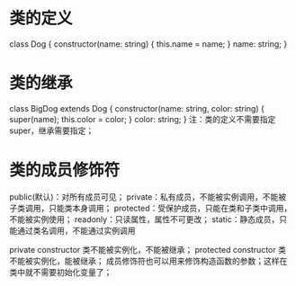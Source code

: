 # 类的定义
  class Dog {
    constructor(name: string) {
      this.name = name;
    }
    name: string;
  }
# 类的继承
  class BigDog extends Dog {
    constructor(name: string, color: string) {
      super(name);
      this.color = color;
    }
    color: string;
  }
  注：类的定义不需要指定super，继承需要指定；
# 类的成员修饰符
  public(默认)：对所有成员可见；
  private：私有成员，不能被实例调用，不能被子类调用，只能类本身调用；
  protected：受保护成员，只能在类和子类中调用，不能被实例使用；
  readonly：只读属性，属性不可更改；
  static：静态成员，只能通过类名调用，不能通过实例调用
  
  private constructor 类不能被实例化，不能被继承；
  protected constructor 类不能被实例化，能被继承；
  成员修饰符也可以用来修饰构造函数的参数；这样在类中就不需要初始化变量了；

